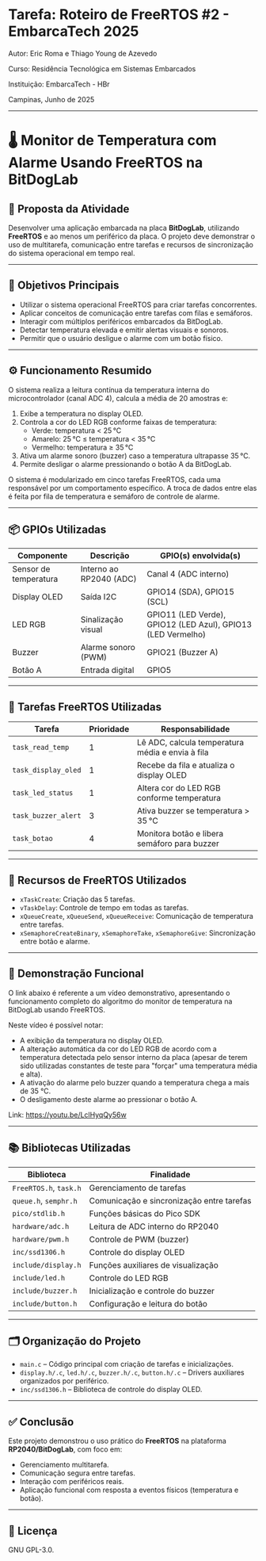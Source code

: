 
# Tarefa: Roteiro de FreeRTOS #2 - EmbarcaTech 2025

Autor: Eric Roma e Thiago Young de Azevedo

Curso: Residência Tecnológica em Sistemas Embarcados

Instituição: EmbarcaTech - HBr

Campinas, Junho de 2025

---

# 🌡️ Monitor de Temperatura com Alarme Usando FreeRTOS na BitDogLab

## 📌 Proposta da Atividade

Desenvolver uma aplicação embarcada na placa **BitDogLab**, utilizando **FreeRTOS** e ao menos um periférico da placa. O projeto deve demonstrar o uso de multitarefa, comunicação entre tarefas e recursos de sincronização do sistema operacional em tempo real.

---

## 🎯 Objetivos Principais

- Utilizar o sistema operacional FreeRTOS para criar tarefas concorrentes.
- Aplicar conceitos de comunicação entre tarefas com filas e semáforos.
- Interagir com múltiplos periféricos embarcados da BitDogLab.
- Detectar temperatura elevada e emitir alertas visuais e sonoros.
- Permitir que o usuário desligue o alarme com um botão físico.

---

## ⚙️ Funcionamento Resumido

O sistema realiza a leitura contínua da temperatura interna do microcontrolador (canal ADC 4), calcula a média de 20 amostras e:

1. Exibe a temperatura no display OLED.
2. Controla a cor do LED RGB conforme faixas de temperatura:
   - Verde: temperatura < 25 °C
   - Amarelo: 25 °C ≤ temperatura < 35 °C
   - Vermelho: temperatura ≥ 35 °C
3. Ativa um alarme sonoro (buzzer) caso a temperatura ultrapasse 35 °C.
4. Permite desligar o alarme pressionando o botão A da BitDogLab.

O sistema é modularizado em cinco tarefas FreeRTOS, cada uma responsável por um comportamento específico. A troca de dados entre elas é feita por fila de temperatura e semáforo de controle de alarme.

---

## 📦 GPIOs Utilizadas

| Componente        | Descrição               | GPIO(s) envolvida(s)     |
|-------------------|-------------------------|---------------------------|
| Sensor de temperatura | Interno ao RP2040 (ADC) | Canal 4 (ADC interno)     |
| Display OLED      | Saída I2C               | GPIO14 (SDA), GPIO15 (SCL) |
| LED RGB           | Sinalização visual      | GPIO11 (LED Verde), GPIO12 (LED Azul), GPIO13 (LED Vermelho) |
| Buzzer            | Alarme sonoro (PWM)     | GPIO21 (Buzzer A) |
| Botão A           | Entrada digital         | GPIO5 |

---

## 📂 Tarefas FreeRTOS Utilizadas

| Tarefa               | Prioridade | Responsabilidade                                  |
|----------------------|------------|---------------------------------------------------|
| `task_read_temp`     | 1          | Lê ADC, calcula temperatura média e envia à fila |
| `task_display_oled`  | 1          | Recebe da fila e atualiza o display OLED         |
| `task_led_status`    | 1          | Altera cor do LED RGB conforme temperatura       |
| `task_buzzer_alert`  | 3          | Ativa buzzer se temperatura > 35 °C              |
| `task_botao`         | 4          | Monitora botão e libera semáforo para buzzer     |

---

## 🔁 Recursos de FreeRTOS Utilizados

- `xTaskCreate`: Criação das 5 tarefas.
- `vTaskDelay`: Controle de tempo em todas as tarefas.
- `xQueueCreate`, `xQueueSend`, `xQueueReceive`: Comunicação de temperatura entre tarefas.
- `xSemaphoreCreateBinary`, `xSemaphoreTake`, `xSemaphoreGive`: Sincronização entre botão e alarme.

---

## 🧪 Demonstração Funcional

O link abaixo é referente a um vídeo demonstrativo, apresentando o funcionamento completo do algoritmo do monitor de temperatura na BitDogLab usando FreeRTOS. 

Neste vídeo é possível notar:

 - A exibição da temperatura no display OLED.
 - A alteração automática da cor do LED RGB de acordo com a temperatura detectada pelo sensor interno da placa (apesar de terem sido utilizadas constantes de teste para "forçar" uma temperatura média e alta).
 - A ativação do alarme pelo buzzer quando a temperatura chega a mais de 35 °C.
 - O desligamento deste alarme ao pressionar o botão A.

Link: https://youtu.be/LclHyqQy56w

---

## 📚 Bibliotecas Utilizadas

| Biblioteca              | Finalidade                                |
|-------------------------|--------------------------------------------|
| `FreeRTOS.h`, `task.h`  | Gerenciamento de tarefas                   |
| `queue.h`, `semphr.h`   | Comunicação e sincronização entre tarefas |
| `pico/stdlib.h`         | Funções básicas do Pico SDK               |
| `hardware/adc.h`        | Leitura de ADC interno do RP2040          |
| `hardware/pwm.h`        | Controle de PWM (buzzer)                  |
| `inc/ssd1306.h`         | Controle do display OLED                  |
| `include/display.h`     | Funções auxiliares de visualização         |
| `include/led.h`         | Controle do LED RGB                       |
| `include/buzzer.h`      | Inicialização e controle do buzzer        |
| `include/button.h`      | Configuração e leitura do botão           |

---

## 🗂️ Organização do Projeto

- `main.c` – Código principal com criação de tarefas e inicializações.
- `display.h/.c`, `led.h/.c`, `buzzer.h/.c`, `button.h/.c` – Drivers auxiliares organizados por periférico.
- `inc/ssd1306.h` – Biblioteca de controle do display OLED.

---

## ✅ Conclusão

Este projeto demonstrou o uso prático do **FreeRTOS** na plataforma **RP2040/BitDogLab**, com foco em:
- Gerenciamento multitarefa.
- Comunicação segura entre tarefas.
- Interação com periféricos reais.
- Aplicação funcional com resposta a eventos físicos (temperatura e botão).

---

## 📜 Licença
GNU GPL-3.0.
